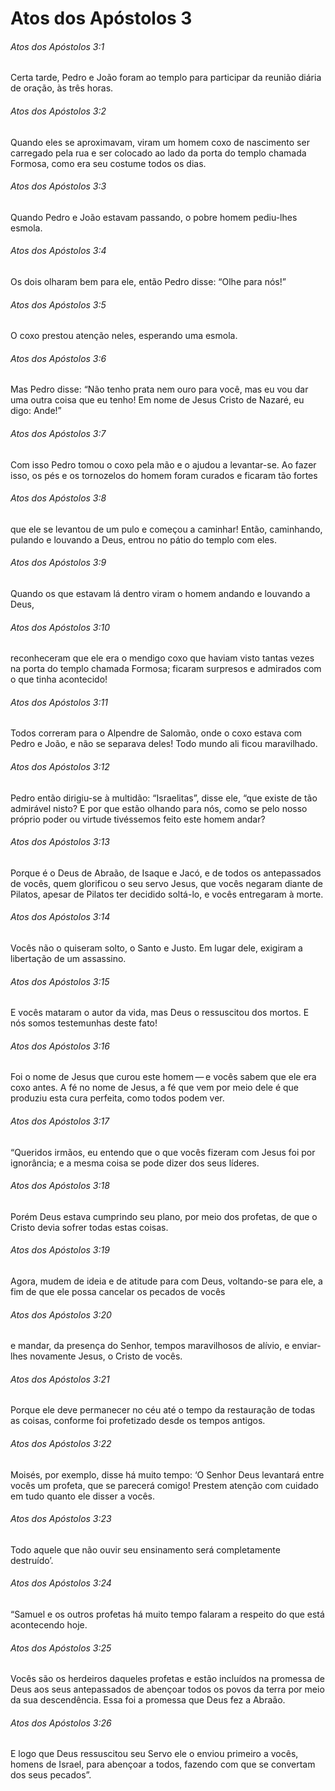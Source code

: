 # Atos dos Apóstolos 3

###### Atos dos Apóstolos 3:1

Certa tarde, Pedro e João foram ao templo para participar da reunião diária de oração, às três horas.

###### Atos dos Apóstolos 3:2

Quando eles se aproximavam, viram um homem coxo de nascimento ser carregado pela rua e ser colocado ao lado da porta do templo chamada Formosa, como era seu costume todos os dias.

###### Atos dos Apóstolos 3:3

Quando Pedro e João estavam passando, o pobre homem pediu-lhes esmola.

###### Atos dos Apóstolos 3:4

Os dois olharam bem para ele, então Pedro disse: “Olhe para nós!”

###### Atos dos Apóstolos 3:5

O coxo prestou atenção neles, esperando uma esmola.

###### Atos dos Apóstolos 3:6

Mas Pedro disse: “Não tenho prata nem ouro para você, mas eu vou dar uma outra coisa que eu tenho! Em nome de Jesus Cristo de Nazaré, eu digo: Ande!”

###### Atos dos Apóstolos 3:7

Com isso Pedro tomou o coxo pela mão e o ajudou a levantar-se. Ao fazer isso, os pés e os tornozelos do homem foram curados e ficaram tão fortes

###### Atos dos Apóstolos 3:8

que ele se levantou de um pulo e começou a caminhar! Então, caminhando, pulando e louvando a Deus, entrou no pátio do templo com eles.

###### Atos dos Apóstolos 3:9

Quando os que estavam lá dentro viram o homem andando e louvando a Deus,

###### Atos dos Apóstolos 3:10

reconheceram que ele era o mendigo coxo que haviam visto tantas vezes na porta do templo chamada Formosa; ficaram surpresos e admirados com o que tinha acontecido!

###### Atos dos Apóstolos 3:11

Todos correram para o Alpendre de Salomão, onde o coxo estava com Pedro e João, e não se separava deles! Todo mundo ali ficou maravilhado.

###### Atos dos Apóstolos 3:12

Pedro então dirigiu-se à multidão: “Israelitas”, disse ele, “que existe de tão admirável nisto? E por que estão olhando para nós, como se pelo nosso próprio poder ou virtude tivéssemos feito este homem andar?

###### Atos dos Apóstolos 3:13

Porque é o Deus de Abraão, de Isaque e Jacó, e de todos os antepassados de vocês, quem glorificou o seu servo Jesus, que vocês negaram diante de Pilatos, apesar de Pilatos ter decidido soltá-lo, e vocês entregaram à morte.

###### Atos dos Apóstolos 3:14

Vocês não o quiseram solto, o Santo e Justo. Em lugar dele, exigiram a libertação de um assassino.

###### Atos dos Apóstolos 3:15

E vocês mataram o autor da vida, mas Deus o ressuscitou dos mortos. E nós somos testemunhas deste fato!

###### Atos dos Apóstolos 3:16

Foi o nome de Jesus que curou este homem — e vocês sabem que ele era coxo antes. A fé no nome de Jesus, a fé que vem por meio dele é que produziu esta cura perfeita, como todos podem ver.

###### Atos dos Apóstolos 3:17

“Queridos irmãos, eu entendo que o que vocês fizeram com Jesus foi por ignorância; e a mesma coisa se pode dizer dos seus líderes.

###### Atos dos Apóstolos 3:18

Porém Deus estava cumprindo seu plano, por meio dos profetas, de que o Cristo devia sofrer todas estas coisas.

###### Atos dos Apóstolos 3:19

Agora, mudem de ideia e de atitude para com Deus, voltando-se para ele, a fim de que ele possa cancelar os pecados de vocês

###### Atos dos Apóstolos 3:20

e mandar, da presença do Senhor, tempos maravilhosos de alívio, e enviar-lhes novamente Jesus, o Cristo de vocês.

###### Atos dos Apóstolos 3:21

Porque ele deve permanecer no céu até o tempo da restauração de todas as coisas, conforme foi profetizado desde os tempos antigos.

###### Atos dos Apóstolos 3:22

Moisés, por exemplo, disse há muito tempo: ‘O Senhor Deus levantará entre vocês um profeta, que se parecerá comigo! Prestem atenção com cuidado em tudo quanto ele disser a vocês.

###### Atos dos Apóstolos 3:23

Todo aquele que não ouvir seu ensinamento será completamente destruído’.

###### Atos dos Apóstolos 3:24

“Samuel e os outros profetas há muito tempo falaram a respeito do que está acontecendo hoje.

###### Atos dos Apóstolos 3:25

Vocês são os herdeiros daqueles profetas e estão incluídos na promessa de Deus aos seus antepassados de abençoar todos os povos da terra por meio da sua descendência. Essa foi a promessa que Deus fez a Abraão.

###### Atos dos Apóstolos 3:26

E logo que Deus ressuscitou seu Servo ele o enviou primeiro a vocês, homens de Israel, para abençoar a todos, fazendo com que se convertam dos seus pecados”.


